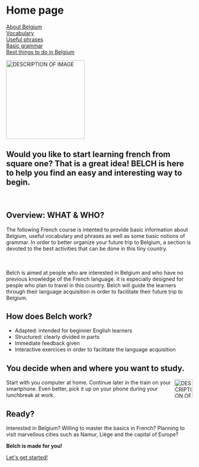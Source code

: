 <h1 class="center">Home page</h1>
<p class="center">
  <a href="page2.html">About Belgium</a> <br>
  <a href="page3.html">Vocabulary</a> <br>
  <a href="page4.html">Useful phrases</a> <br>
  <a href="page5.html">Basic grammar</a> <br>
  <a href="page6.html">Best things to do in Belgium</a> <br>
</p>

<p class="center">
<img src="https://image.flaticon.com/icons/png/512/2028/premium/2028661.png" alt="DESCRIPTION OF IMAGE" style="width:212px;height:212px;">
</p>
 
<h2 class="center"><strong>Would you like to start learning french from square one? That is a great idea! BELCH is here to help you find an easy and interesting way to begin.</strong></h2><br>

<h2 class="center"> Overview: WHAT & WHO?</h2>

<p class="justify">
The following French course is intented to provide basic information about Belgium, useful vocabulary and phrases as well as some basic notions of grammar. In order to better organize your future trip to Belgium, a section is devoted to the best activities that can be done in this tiny country. <br><br><br>
  
  
  
Belch is aimed at people who are interested in Belgium and who have no previous knowledge of the French language. it is especially designed for people who plan to travel in this country. Belch will guide the learners through their language acquisition in order to facilitate their future trip to Belgium. 
</p>


<h2 class="center">How does Belch work?</h2>
<p class="justify">
<ul>
  <li>Adapted: intended for beginner English learners</li>
  <li>Structured: clearly divided in parts</li>
  <li>Immediate feedback given</li>
  <li>Interactive exercices in order to facilitate the language acquisition</li>
</ul>
</p>         

<h2 class="center"> You decide when and where you want to study.</h2> 
<p class="justify">
<img src="https://image.flaticon.com/icons/png/512/1623/1623343.png" alt="DESCRIPTION OF IMAGE" style="width:50px;height:50px;" align="right"> 
Start with you computer at home. Continue later in the train on your smartphone. Even better, pick it up on your phone during your lunchbreak at work. 
</p> 


<h2 class="center"> Ready?</h2>
<p class="center">
Interested in Belgium? Willing to master the basics in French? Planning to visit marvellous cities such as Namur, Liège and the capital of Europe? <br>
</p>


<p class="center"> 
<strong>Belch is made for you!</strong> <br> 
</p>

<p class="centre">
<a href="https://camillefrancq.github.io/sml5202-final-francq/page2.html"> Let's get started! </a>
</p>





